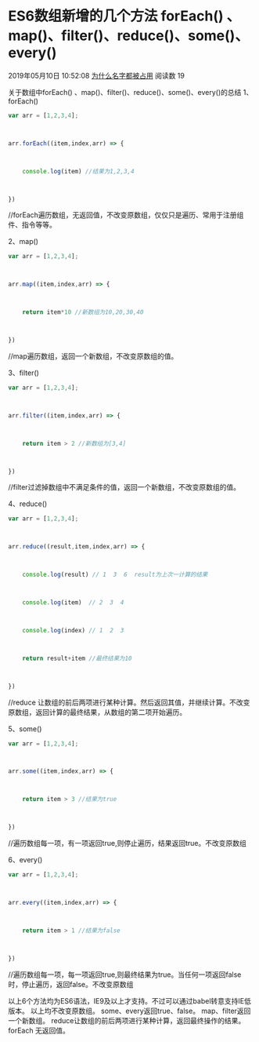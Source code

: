 #  ES6数组新增的几个方法 forEach() 、map()、filter()、reduce()、some()、every()

2019年05月10日 10:52:08 [为什么名字都被占用](https://me.csdn.net/qq_37588752) 阅读数 19



关于数组中forEach() 、map()、filter()、reduce()、some()、every()的总结
1、forEach()

```javascript
var arr = [1,2,3,4];



arr.forEach((item,index,arr) => {



    console.log(item) //结果为1,2,3,4



})
```

//forEach遍历数组，无返回值，不改变原数组，仅仅只是遍历、常用于注册组件、指令等等。


2、map()

```javascript
var arr = [1,2,3,4];



arr.map((item,index,arr) => {



    return item*10 //新数组为10,20,30,40



})
```

//map遍历数组，返回一个新数组，不改变原数组的值。


3、filter()

```javascript
var arr = [1,2,3,4];



arr.filter((item,index,arr) => {



    return item > 2 //新数组为[3,4]



})
```

//filter过滤掉数组中不满足条件的值，返回一个新数组，不改变原数组的值。

4、reduce()

```javascript
var arr = [1,2,3,4];



arr.reduce((result,item,index,arr) => {



    console.log(result) // 1  3  6  result为上次一计算的结果



    console.log(item)  // 2  3  4



    console.log(index) // 1  2  3



    return result+item //最终结果为10



})
```

//reduce 让数组的前后两项进行某种计算。然后返回其值，并继续计算。不改变原数组，返回计算的最终结果，从数组的第二项开始遍历。
  
5、some()

```javascript
var arr = [1,2,3,4];



arr.some((item,index,arr) => {



    return item > 3 //结果为true



})
```

//遍历数组每一项，有一项返回true,则停止遍历，结果返回true。不改变原数组


6、every()

```javascript
var arr = [1,2,3,4];



arr.every((item,index,arr) => {



    return item > 1 //结果为false



})
```

//遍历数组每一项，每一项返回true,则最终结果为true。当任何一项返回false时，停止遍历，返回false。不改变原数组

 


以上6个方法均为ES6语法，IE9及以上才支持。不过可以通过babel转意支持IE低版本。 
以上均不改变原数组。 
some、every返回true、false。 
map、filter返回一个新数组。 
reduce让数组的前后两项进行某种计算，返回最终操作的结果。 
forEach 无返回值。